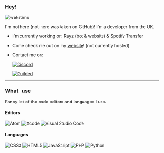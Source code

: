 ### Hey!

![wakatime](https://wakatime.com/badge/user/abb67070-606f-4700-a1a0-9cbb189adaf3.svg)

I'm not here (not-here was taken on GitHub)! I'm a developer from the UK.

- I'm currently working on: Rayz (bot & website) & Spotify Transfer

- Come check me out on my [website](https://not-here.dev)! (not currently hosted)

- Contact me on:

  [![Discord](https://img.shields.io/badge/discord-%237289DA.svg?style=for-the-badge&logo=discord&logoColor=white)](https://discord.com/users/956335508311654400)
    
  [![Guilded](https://img.shields.io/badge/guilded-%23f5c400.svg?style=for-the-badge&logo=guilded&logoColor=white)](https://guilded.gg/not-here)

----------------------------------------------------------------------------------------------------------------

### What I use

Fancy list of the code editors and languages I use.

#### Editors

  ![Atom](https://img.shields.io/badge/Atom-%2366595C.svg?style=for-the-badge&logo=atom&logoColor=white)
  ![Xcode](https://img.shields.io/badge/Xcode-007ACC?style=for-the-badge&logo=Xcode&logoColor=white)
  ![Visual Studio Code](https://img.shields.io/badge/Visual%20Studio%20Code-0078d7.svg?style=for-the-badge&logo=visual-studio-code&logoColor=white)

#### Languages

  ![CSS3](https://img.shields.io/badge/css3-%231572B6.svg?style=for-the-badge&logo=css3&logoColor=white)
  ![HTML5](https://img.shields.io/badge/html5-%23E34F26.svg?style=for-the-badge&logo=html5&logoColor=white)
  ![JavaScript](https://img.shields.io/badge/javascript-%23323330.svg?style=for-the-badge&logo=javascript&logoColor=%23F7DF1E)
  ![PHP](https://img.shields.io/badge/php-%23777BB4.svg?style=for-the-badge&logo=php&logoColor=white)
  ![Python](https://img.shields.io/badge/python-3670A0?style=for-the-badge&logo=python&logoColor=ffdd54)
